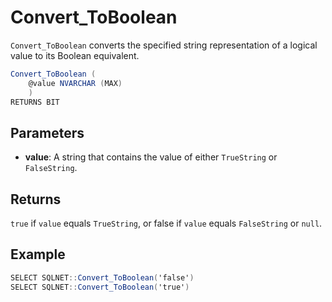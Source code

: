 # Convert_ToBoolean

`Convert_ToBoolean` converts the specified string representation of a logical value to its Boolean equivalent.
```csharp
Convert_ToBoolean (
	@value NVARCHAR (MAX)
	)
RETURNS BIT
```

## Parameters

  - **value**: A string that contains the value of either `TrueString` or `FalseString`.

## Returns

`true` if `value` equals `TrueString`, or false if `value` equals `FalseString` or `null`.

## Example

```csharp
SELECT SQLNET::Convert_ToBoolean('false')
SELECT SQLNET::Convert_ToBoolean('true')
```

